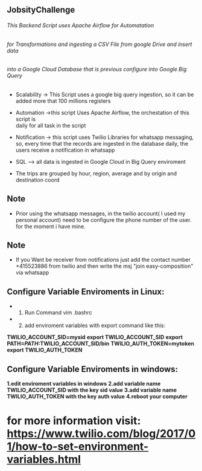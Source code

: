 ## JobsityChallenge

###### This Backend Script uses Apache Airflow for Automatation 
###### for Transformations and ingesting a CSV File from google Drive and insert data
###### into a Google Cloud Database that is previous configure into Google  Big Query


* Scalability -> This Script uses a google big query ingestion, so it can be added more that 100 millions registers

* Automation ->this script Uses Apache Airflow, the orchestation of this script is  
daily for all task in the script

* Notification -> this script uses Twilio Libraries for whatsapp messaging,
so, every time that the records are ingested in the database daily, the users receive a notification
in whatsapp

* SQL --> all data is ingested in Google Cloud in Big Query enviroment

* The trips are grouped by hour, region, average and by origin and destination coord

## Note
* Prior using the whatsapp messages, in the twilio account( I used my personal account) need to be configure the phone number of the user. for the moment i have mine.


## Note
* If you Want be receiver from notifications just add the contact number  +415523886 from twilio and then write the msj "join easy-composition" via whatsapp


## Configure Variable Enviroments in Linux:

* 1. Run Command vim .bashrc
* 2. add enviroment variables with export command like this:

**TWILIO_ACCOUNT_SID=mysid**
**export TWILIO_ACCOUNT_SID**
**export PATH=$PATH:$TWILIO_ACCOUNT_SID/bin**
**TWILIO_AUTH_TOKEN=mytoken**
**export TWILIO_AUTH_TOKEN**



## Configure Variable Enviroments in windows:

**1.edit enviroment variables in windows**
**2.add variable name TWILIO_ACCOUNT_SID with the key sid value**
**3.add variable name TWILIO_AUTH_TOKEN with the key auth value**
**4.reboot your computer**


# for more information visit: https://www.twilio.com/blog/2017/01/how-to-set-environment-variables.html
